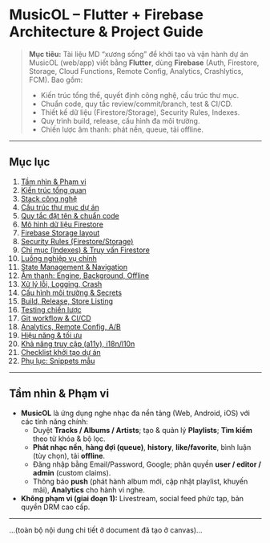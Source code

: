 # MusicOL – Flutter + Firebase Architecture & Project Guide

> **Mục tiêu:** Tài liệu MD “xương sống” để khởi tạo và vận hành dự án MusicOL (web/app) viết bằng **Flutter**, dùng **Firebase** (Auth, Firestore, Storage, Cloud Functions, Remote Config, Analytics, Crashlytics, FCM). Bao gồm:
> - Kiến trúc tổng thể, quyết định công nghệ, cấu trúc thư mục.
> - Chuẩn code, quy tắc review/commit/branch, test & CI/CD.
> - Thiết kế dữ liệu (Firestore/Storage), Security Rules, Indexes.
> - Quy trình build, release, cấu hình đa môi trường.
> - Chiến lược âm thanh: phát nền, queue, tải offline.

---

## Mục lục
1. [Tầm nhìn & Phạm vi](#tầm-nhìn--phạm-vi)
2. [Kiến trúc tổng quan](#kiến-trúc-tổng-quan)
3. [Stack công nghệ](#stack-công-nghệ)
4. [Cấu trúc thư mục dự án](#cấu-trúc-thư-mục-dự-án)
5. [Quy tắc đặt tên & chuẩn code](#quy-tắc-đặt-tên--chuẩn-code)
6. [Mô hình dữ liệu Firestore](#mô-hình-dữ-liệu-firestore)
7. [Firebase Storage layout](#firebase-storage-layout)
8. [Security Rules (Firestore/Storage)](#security-rules-firestorestorage)
9. [Chỉ mục (Indexes) & Truy vấn Firestore](#chỉ-mục-indexes--truy-vấn-firestore)
10. [Luồng nghiệp vụ chính](#luồng-nghiệp-vụ-chính)
11. [State Management & Navigation](#state-management--navigation)
12. [Âm thanh: Engine, Background, Offline](#âm-thanh-engine-background-offline)
13. [Xử lý lỗi, Logging, Crash](#xử-lý-lỗi-logging-crash)
14. [Cấu hình môi trường & Secrets](#cấu-hình-môi-trường--secrets)
15. [Build, Release, Store Listing](#build-release-store-listing)
16. [Testing chiến lược](#testing-chiến-lược)
17. [Git workflow & CI/CD](#git-workflow---cicd)
18. [Analytics, Remote Config, A/B](#analytics-remote-config-ab)
19. [Hiệu năng & tối ưu](#hiệu-năng--tối-ưu)
20. [Khả năng truy cập (a11y), i18n/l10n](#khả-năng-truy-cập-a11y-i18nl10n)
21. [Checklist khởi tạo dự án](#checklist-khởi-tạo-dự-án)
22. [Phụ lục: Snippets mẫu](#phụ-lục-snippets-mẫu)

---

## Tầm nhìn & Phạm vi
- **MusicOL** là ứng dụng nghe nhạc đa nền tảng (Web, Android, iOS) với các tính năng chính:
  - Duyệt **Tracks / Albums / Artists**; tạo & quản lý **Playlists**; **Tìm kiếm** theo từ khóa & bộ lọc.
  - **Phát nhạc nền**, **hàng đợi (queue)**, **history**, **like/favorite**, bình luận (tùy chọn), tải **offline**.
  - Đăng nhập bằng Email/Password, Google; phân quyền **user / editor / admin** (custom claims).
  - Thông báo **push** (phát hành album mới, cập nhật playlist, khuyến mãi), **Analytics** cho hành vi nghe.
- **Không phạm vi (giai đoạn 1):** Livestream, social feed phức tạp, bản quyền DRM cao cấp.

---


...(toàn bộ nội dung chi tiết ở document đã tạo ở canvas)...